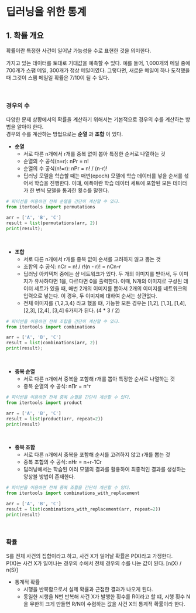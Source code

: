 # 딥러닝을 위한 통계

## 1. 확률 개요

확률이란 특정한 사건이 일어날 가능성을 수로 표현한 것을 의미한다.  

가지고 있는 데이터를 토대로 기대값을 예측할 수 있다. 예를 들어, 1,000개의 메일 중에 700개가 스팸 메일, 300개가 정상 메일이였다. 그렇다면, 새로운 메일이 하나 도착했을 때 그것이 스팸 메일일 확률은 7/10이 될 수 있다.  

<br/>

### 경우의 수

다양한 문제 상황에서의 확률을 계산하기 위해서는 기본적으로 경우의 수를 계산하는 방법을 알아야 한다.  
경우의 수를 계산하는 방법으로는 __순열__ 과 __조합__ 이 있다.  
 - __순열__
    - 서로 다른 n개에서 r개를 중복 없이 봅아 특정한 순서로 나열하는 것
    - 순열의 수 공식(n=r): nPr = n!
    - 순열의 수 공식(n!=r): nPr = n! / (n-r)!
    - 딥러닝 모델을 학습할 때는 매번(epoch) 모델에 학습 데이터를 넣을 순서를 섞어서 학습을 진행한다. 이떄, 에폭이란 학습 데이터 세트에 포함된 모든 데이터가 한 번씩 모델을 통과한 횟수를 말한다.
```python
# 파이선을 이용하면 전체 순열을 간단히 계산할 수 있다.
from itertools import permutations

arr = ['A', 'B', 'C']
result = list(permutations(arr, 2))
print(result);
```
<br/>

 - __조합__
    - 서로 다른 n개에서 r개를 중복 없이 순서를 고려하지 않고 뽑는 것
    - 조합의 수 공식: nCr = n! / r!(n - r)! = nCn-r
    - 딥러닝 아키텍처 중에는 샴 네트워크가 있다. 두 개의 이미지를 받아서, 두 이미지가 유사하다면 1을, 다르다면 0을 출력한다. 이때, N개의 이미지로 구성된 데이터 세트가 있을 때, 매번 2개의 이미지를 뽑아서 2개의 이미지를 네트워크의 입력으로 넣는다. 이 경우, 두 이미지에 대하여 순서는 상관없다.
    - 전체 이미지를 {1,2,3,4} 라고 했을 떄, 가능한 모든 경우는 [1,2], [1,3], [1,4], [2,3], [2,4], [3,4] 6가지가 된다. (4 * 3 / 2)
```python
# 파이썬을 이용하면 전체 조합을 간단히 계산할 수 있다.
from itertools import combinations

arr = ['A', 'B', 'C']
result = list(combinations(arr, 2))
print(result);
```
<br/>

 - __중복 순열__
    - 서로 다른 n개에서 중복을 포함해 r개를 뽑아 특정한 순서로 나열하는 것
    - 중복 순열의 수 공식: n∏r = n^r
```python
# 파이썬을 이용하면 전체 중복 순열을 간단히 계산할 수 있다.
from itertools import product

arr = ['A', 'B', 'C']
result = list(product(arr, repeat=2))
print(result)
```
<br/>

 - __중복 조합__
    - 서로 다른 n개에서 중복을 포함해 순서를 고려하지 않고 r개를 뽑는 것
    - 중복 조합의 수 공식: nHr = n+r-1Cr
    - 딥러닝에서는 학습된 여러 모델의 결과를 활용하여 최종적인 결과를 생성하는 앙상블 방법이 존재한다.
```python
# 파이썬을 이용하면 전체 중복 조합을 간단히 계산할 수 있다.
from itertools import combinations_with_replacement

arr = ['A', 'B', 'C']
result = list(combinations_with_replacement(arr, repeat=2))
print(result)
```
<br/>

### 확률

S를 전체 사건의 집합이라고 하고, 사건 X가 일어날 확률은 P(X)라고 가정한다.  
P(X)는 사건 X가 일어나는 경우의 수에서 전체 경우의 수를 나눈 값이 된다. [n(X) / n(S)]  
 - 통계적 확률
    - 시행을 반복함으로서 실제 확률과 근접한 결과가 나오게 된다.
    - 동일한 시행을 N번 반복해 사건 X가 발행한 횟수를 R이라고 할 떄, 시행 횟수 N을 무한히 크게 만들면 R/N이 수렴하는 값을 사건 X의 통계적 확률이라 한다.


